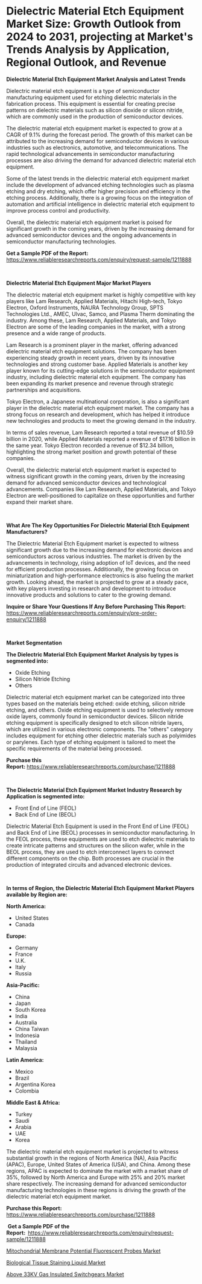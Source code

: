 <p><h1>Dielectric Material Etch Equipment Market Size: Growth Outlook from 2024 to 2031, projecting at Market's Trends Analysis by Application, Regional Outlook, and Revenue</h1></p><p><strong>Dielectric Material Etch Equipment Market Analysis and Latest Trends</strong></p>
<p><p>Dielectric material etch equipment is a type of semiconductor manufacturing equipment used for etching dielectric materials in the fabrication process. This equipment is essential for creating precise patterns on dielectric materials such as silicon dioxide or silicon nitride, which are commonly used in the production of semiconductor devices.</p><p>The dielectric material etch equipment market is expected to grow at a CAGR of 9.1% during the forecast period. The growth of this market can be attributed to the increasing demand for semiconductor devices in various industries such as electronics, automotive, and telecommunications. The rapid technological advancements in semiconductor manufacturing processes are also driving the demand for advanced dielectric material etch equipment.</p><p>Some of the latest trends in the dielectric material etch equipment market include the development of advanced etching technologies such as plasma etching and dry etching, which offer higher precision and efficiency in the etching process. Additionally, there is a growing focus on the integration of automation and artificial intelligence in dielectric material etch equipment to improve process control and productivity.</p><p>Overall, the dielectric material etch equipment market is poised for significant growth in the coming years, driven by the increasing demand for advanced semiconductor devices and the ongoing advancements in semiconductor manufacturing technologies.</p></p>
<p><strong>Get a Sample PDF of the Report:&nbsp;</strong> <a href="https://www.reliableresearchreports.com/enquiry/request-sample/1211888">https://www.reliableresearchreports.com/enquiry/request-sample/1211888</a></p>
<p>&nbsp;</p>
<p><strong>Dielectric Material Etch Equipment Major Market Players</strong></p>
<p><p>The dielectric material etch equipment market is highly competitive with key players like Lam Research, Applied Materials, Hitachi High-tech, Tokyo Electron, Oxford Instruments, NAURA Technology Group, SPTS Technologies Ltd., AMEC, Ulvac, Samco, and Plasma Therm dominating the industry. Among these, Lam Research, Applied Materials, and Tokyo Electron are some of the leading companies in the market, with a strong presence and a wide range of products.</p><p>Lam Research is a prominent player in the market, offering advanced dielectric material etch equipment solutions. The company has been experiencing steady growth in recent years, driven by its innovative technologies and strong customer base. Applied Materials is another key player known for its cutting-edge solutions in the semiconductor equipment industry, including dielectric material etch equipment. The company has been expanding its market presence and revenue through strategic partnerships and acquisitions.</p><p>Tokyo Electron, a Japanese multinational corporation, is also a significant player in the dielectric material etch equipment market. The company has a strong focus on research and development, which has helped it introduce new technologies and products to meet the growing demand in the industry.</p><p>In terms of sales revenue, Lam Research reported a total revenue of $10.59 billion in 2020, while Applied Materials reported a revenue of $17.16 billion in the same year. Tokyo Electron recorded a revenue of $12.34 billion, highlighting the strong market position and growth potential of these companies.</p><p>Overall, the dielectric material etch equipment market is expected to witness significant growth in the coming years, driven by the increasing demand for advanced semiconductor devices and technological advancements. Companies like Lam Research, Applied Materials, and Tokyo Electron are well-positioned to capitalize on these opportunities and further expand their market share.</p></p>
<p>&nbsp;</p>
<p><strong>What Are The Key Opportunities For Dielectric Material Etch Equipment Manufacturers?</strong></p>
<p><p>The Dielectric Material Etch Equipment market is expected to witness significant growth due to the increasing demand for electronic devices and semiconductors across various industries. The market is driven by the advancements in technology, rising adoption of IoT devices, and the need for efficient production processes. Additionally, the growing focus on miniaturization and high-performance electronics is also fueling the market growth. Looking ahead, the market is projected to grow at a steady pace, with key players investing in research and development to introduce innovative products and solutions to cater to the growing demand.</p></p>
<p><strong>Inquire or Share Your Questions If Any Before Purchasing This Report:</strong> <a href="https://www.reliableresearchreports.com/enquiry/pre-order-enquiry/1211888">https://www.reliableresearchreports.com/enquiry/pre-order-enquiry/1211888</a></p>
<p>&nbsp;</p>
<p><strong>Market Segmentation</strong></p>
<p><strong>The Dielectric Material Etch Equipment Market Analysis by types is segmented into:</strong></p>
<p><ul><li>Oxide Etching</li><li>Silicon Nitride Etching</li><li>Others</li></ul></p>
<p><p>Dielectric material etch equipment market can be categorized into three types based on the materials being etched: oxide etching, silicon nitride etching, and others. Oxide etching equipment is used to selectively remove oxide layers, commonly found in semiconductor devices. Silicon nitride etching equipment is specifically designed to etch silicon nitride layers, which are utilized in various electronic components. The "others" category includes equipment for etching other dielectric materials such as polyimides or parylenes. Each type of etching equipment is tailored to meet the specific requirements of the material being processed.</p></p>
<p><strong>Purchase this Report:&nbsp;</strong><a href="https://www.reliableresearchreports.com/purchase/1211888">https://www.reliableresearchreports.com/purchase/1211888</a></p>
<p>&nbsp;</p>
<p><strong>The Dielectric Material Etch Equipment Market Industry Research by Application is segmented into:</strong></p>
<p><ul><li>Front End of Line (FEOL)</li><li>Back End of Line (BEOL)</li></ul></p>
<p><p>Dielectric Material Etch Equipment is used in the Front End of Line (FEOL) and Back End of Line (BEOL) processes in semiconductor manufacturing. In the FEOL process, these equipments are used to etch dielectric materials to create intricate patterns and structures on the silicon wafer, while in the BEOL process, they are used to etch interconnect layers to connect different components on the chip. Both processes are crucial in the production of integrated circuits and advanced electronic devices.</p></p>
<p>&nbsp;</p>
<p><strong>In terms of Region, the Dielectric Material Etch Equipment Market Players available by Region are:</strong></p>
<p>
    <p> <strong> North America: </strong>
        <ul>
            <li>United States</li>
            <li>Canada</li>
        </ul>
        </p> 
    <p> <strong> Europe: </strong>
        <ul>
            <li>Germany</li>
            <li>France</li>
            <li>U.K.</li>
            <li>Italy</li>
            <li>Russia</li>
        </ul>
        </p> 
    <p> <strong> Asia-Pacific: </strong>
        <ul>
            <li>China</li>
            <li>Japan</li>
            <li>South Korea</li>
            <li>India</li>
            <li>Australia</li>
            <li>China Taiwan</li>
            <li>Indonesia</li>
            <li>Thailand</li>
            <li>Malaysia</li>
        </ul>
        </p> 
    <p> <strong> Latin America: </strong>
        <ul>
            <li>Mexico</li>
            <li>Brazil</li>
            <li>Argentina Korea</li>
            <li>Colombia</li>
        </ul>
        </p> 
    <p> <strong> Middle East & Africa: </strong>
        <ul>
            <li>Turkey</li>
            <li>Saudi</li>
            <li>Arabia</li>
            <li>UAE</li>
            <li>Korea</li>
        </ul>
    </p>
    </p>
<p><p>The dielectric material etch equipment market is projected to witness substantial growth in the regions of North America (NA), Asia Pacific (APAC), Europe, United States of America (USA), and China. Among these regions, APAC is expected to dominate the market with a market share of 35%, followed by North America and Europe with 25% and 20% market share respectively. The increasing demand for advanced semiconductor manufacturing technologies in these regions is driving the growth of the dielectric material etch equipment market.</p></p>
<p><strong>Purchase this Report: </strong><a href="https://www.reliableresearchreports.com/purchase/1211888">https://www.reliableresearchreports.com/purchase/1211888</a></p>
<p>&nbsp;<strong>Get a Sample PDF of the Report:&nbsp;&nbsp;</strong><a href="https://www.reliableresearchreports.com/enquiry/request-sample/1211888">https://www.reliableresearchreports.com/enquiry/request-sample/1211888</a></p>
<p><strong></strong></p>
<p><p><a href="https://issuu.com/reportprime-2/docs/mitochondrial-membrane-potential-fluorescent-probe">Mitochondrial Membrane Potential Fluorescent Probes Market</a></p><p><a href="https://issuu.com/reportprime-2/docs/biological-tissue-staining-liquid-market-size-2030">Biological Tissue Staining Liquid Market</a></p><p><a href="https://github.com/vimar16th/Market-Research-Report-List-3/blob/main/above-33kv-gas-insulated-switchgears-market.md">Above 33KV Gas Insulated Switchgears Market</a></p></p>